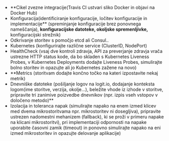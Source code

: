 -  **Cikel zvezne integracije(Travis CI ustvari sliko Docker in objavi na Docker Hub)
- Konfiguracija(identificiranje konfiguracije, ločitev konfiguracije in implementacije** 
  (spreminjanje konfiguracije brez ponovnega nameščanja), **konfiguracijske datoteke, 
  okoljske spremenljivke,** konfiguracijski strežnik)
- Odkrivanje storitev s pomočjo etcd ali Consul..
- Kubernetes (konfigurirajte različne service (ClusterID, NodePort)
- HealthCheck (vsaj dve kontroli zdravja, API za preverjanje zdravja vrača ustrezne HTTP status kode, 
  da bo skladen s Kubernetes Liveness Probes, v Kubernetes Deployments dodajte Liveness Probes, 
  simulirajte bolno storitev in opazujte ali jo Kubernetes zažene na novo)
-  **Metrics (storitvam dodajte končno točko na kateri izpostavite nekaj metrik)
- Dnevniške datoteke (pošiljanje logov na logit.io, dodajanje konteksta logom(ime storitve, verzija, okolje…),
  beležite vhode iz izhode v storitve, pripravite tri zanimive poizvedbe dnevnikov 
  (npr. izpis vseh vstopov v določeno metodo)**
- Izolacija in toleranca napak (simulirajte napako na enem izmed klicev med dvema mikrostoritvama 
  npr. mikrostoritev ni dosegljiva), pripravite ustrezen nadomestni mehanizem (fallback), 
  ki se proži v primeru napake na klicani mikrostoritvi), pri implementaciji odpornosti na 
  napake uporabite časovni zamik (timeout) in ponovno simulirajte napako na eni izmed mikrostoritev 
  in opazujte delovanje aplikacije)


